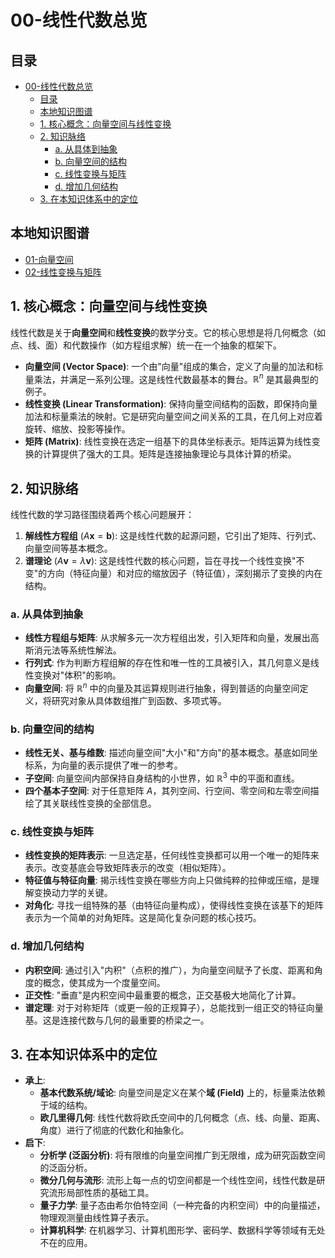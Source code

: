 # 00-线性代数总览

<!-- 本地目录区块 -->
## 目录

- [00-线性代数总览](#00-线性代数总览)
  - [目录](#目录)
  - [本地知识图谱](#本地知识图谱)
  - [1. 核心概念：向量空间与线性变换](#1-核心概念向量空间与线性变换)
  - [2. 知识脉络](#2-知识脉络)
    - [a. 从具体到抽象](#a-从具体到抽象)
    - [b. 向量空间的结构](#b-向量空间的结构)
    - [c. 线性变换与矩阵](#c-线性变换与矩阵)
    - [d. 增加几何结构](#d-增加几何结构)
  - [3. 在本知识体系中的定位](#3-在本知识体系中的定位)

<!-- 本地知识图谱区块 -->
## 本地知识图谱

- [01-向量空间](./01-向量空间.md)
- [02-线性变换与矩阵](./02-线性变换与矩阵.md)

## 1. 核心概念：向量空间与线性变换

线性代数是关于**向量空间**和**线性变换**的数学分支。它的核心思想是将几何概念（如点、线、面）和代数操作（如方程组求解）统一在一个抽象的框架下。

- **向量空间 (Vector Space)**: 一个由"向量"组成的集合，定义了向量的加法和标量乘法，并满足一系列公理。这是线性代数最基本的舞台。$\mathbb{R}^n$ 是其最典型的例子。
- **线性变换 (Linear Transformation)**: 保持向量空间结构的函数，即保持向量加法和标量乘法的映射。它是研究向量空间之间关系的工具，在几何上对应着旋转、缩放、投影等操作。
- **矩阵 (Matrix)**: 线性变换在选定一组基下的具体坐标表示。矩阵运算为线性变换的计算提供了强大的工具。矩阵是连接抽象理论与具体计算的桥梁。

## 2. 知识脉络

线性代数的学习路径围绕着两个核心问题展开：

1. **解线性方程组** ($A\mathbf{x} = \mathbf{b}$): 这是线性代数的起源问题，它引出了矩阵、行列式、向量空间等基本概念。
2. **谱理论** ($A\mathbf{v} = \lambda\mathbf{v}$): 这是线性代数的核心问题，旨在寻找一个线性变换"不变"的方向（特征向量）和对应的缩放因子（特征值），深刻揭示了变换的内在结构。

### a. 从具体到抽象

- **线性方程组与矩阵**: 从求解多元一次方程组出发，引入矩阵和向量，发展出高斯消元法等系统性解法。
- **行列式**: 作为判断方程组解的存在性和唯一性的工具被引入，其几何意义是线性变换对"体积"的影响。
- **向量空间**: 将 $\mathbb{R}^n$ 中的向量及其运算规则进行抽象，得到普适的向量空间定义，将研究对象从具体数组推广到函数、多项式等。

### b. 向量空间的结构

- **线性无关、基与维数**: 描述向量空间"大小"和"方向"的基本概念。基底如同坐标系，为向量的表示提供了唯一的参考。
- **子空间**: 向量空间内部保持自身结构的小世界，如 $\mathbb{R}^3$ 中的平面和直线。
- **四个基本子空间**: 对于任意矩阵 $A$，其列空间、行空间、零空间和左零空间描绘了其关联线性变换的全部信息。

### c. 线性变换与矩阵

- **线性变换的矩阵表示**: 一旦选定基，任何线性变换都可以用一个唯一的矩阵来表示。改变基底会导致矩阵表示的改变（相似矩阵）。
- **特征值与特征向量**: 揭示线性变换在哪些方向上只做纯粹的拉伸或压缩，是理解变换动力学的关键。
- **对角化**: 寻找一组特殊的基（由特征向量构成），使得线性变换在该基下的矩阵表示为一个简单的对角矩阵。这是简化复杂问题的核心技巧。

### d. 增加几何结构

- **内积空间**: 通过引入"内积"（点积的推广），为向量空间赋予了长度、距离和角度的概念，使其成为一个度量空间。
- **正交性**: "垂直"是内积空间中最重要的概念，正交基极大地简化了计算。
- **谱定理**: 对于对称矩阵（或更一般的正规算子），总能找到一组正交的特征向量基。这是连接代数与几何的最重要的桥梁之一。

## 3. 在本知识体系中的定位

- **承上**:
  - **基本代数系统/域论**: 向量空间是定义在某个**域 (Field)** 上的，标量乘法依赖于域的结构。
  - **欧几里得几何**: 线性代数将欧氏空间中的几何概念（点、线、向量、距离、角度）进行了彻底的代数化和抽象化。
- **启下**:
  - **分析学 (泛函分析)**: 将有限维的向量空间推广到无限维，成为研究函数空间的泛函分析。
  - **微分几何与流形**: 流形上每一点的切空间都是一个线性空间，线性代数是研究流形局部性质的基础工具。
  - **量子力学**: 量子态由希尔伯特空间（一种完备的内积空间）中的向量描述，物理观测量由线性算子表示。
  - **计算机科学**: 在机器学习、计算机图形学、密码学、数据科学等领域有无处不在的应用。
